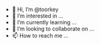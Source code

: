 - 👋 Hi, I’m @toorkey
- 👀 I’m interested in ...
- 🌱 I’m currently learning ...
- 💞️ I’m looking to collaborate on ...
- 📫 How to reach me ...

<!---
toorkey/toorkey is a ✨ special ✨ repository because its `README.md` (this file) appears on your GitHub profile.
You can click the Preview link to take a look at your changes.
--->

